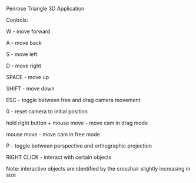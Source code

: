 Penrose Triangle 3D Application

Controls:


W 		- move forward

A 		- move back

S 		- move left

D 		- move right

SPACE 	- move up

SHIFT 	- move down



ESC - toggle between free and drag camera movement

0	- reset camera to initial position


hold right button + mouse move 	- move cam in drag mode

mouse move 						- move cam in free mode


P - toggle between perspective and orthographic projection


RIGHT CLICK - interact with certain objects


Note: interactive objects are identified by the crosshair slightly increasing in size